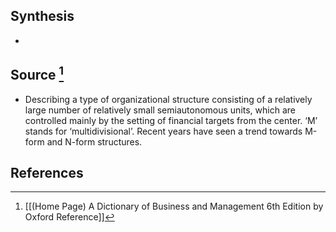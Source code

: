 ## Synthesis
- 
## Source [^1]
- Describing a type of organizational structure consisting of a relatively large number of relatively small semiautonomous units, which are controlled mainly by the setting of financial targets from the center. ‘M’ stands for ‘multidivisional’. Recent years have seen a trend towards M-form and N-form structures.
## References

[^1]: [[(Home Page) A Dictionary of Business and Management 6th Edition by Oxford Reference]]